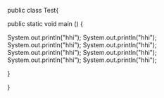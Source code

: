 public class Test{

public static void main ()
{

System.out.println("hhi");
System.out.println("hhi");
System.out.println("hhi");
System.out.println("hhi");
System.out.println("hhi");
System.out.println("hhi");
System.out.println("hhi");
System.out.println("hhi");

}



}
